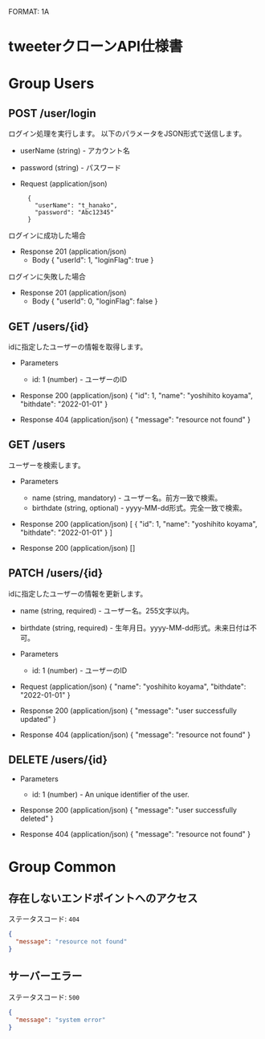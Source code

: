 FORMAT: 1A
# tweeterクローンAPI仕様書

# Group Users

## POST /user/login
ログイン処理を実行します。
以下のパラメータをJSON形式で送信します。

+ userName (string) - アカウント名
+ password (string) - パスワード

+ Request (application/json)

        {
          "userName": "t_hanako",
          "password": "Abc12345"
        }

ログインに成功した場合
+ Response 201 (application/json)
  + Body
        {
          "userId": 1,
          "loginFlag": true
        }

ログインに失敗した場合
+ Response 201 (application/json)
    + Body
      {
      "userId": 0,
      "loginFlag": false
      }
 
## GET /users/{id}

idに指定したユーザーの情報を取得します。

+ Parameters
  + id: 1 (number) - ユーザーのID


+ Response 200 (application/json)
        {
          "id": 1,
          "name": "yoshihito koyama",
          "bithdate": "2022-01-01"
        }

+ Response 404 (application/json)
        {
          "message": "resource not found"
        }

## GET /users

ユーザーを検索します。

+ Parameters
  + name (string, mandatory) - ユーザー名。前方一致で検索。
  + birthdate (string, optional) - yyyy-MM-dd形式。完全一致で検索。

+ Response 200 (application/json)
        [
          {
            "id": 1,
            "name": "yoshihito koyama",
            "bithdate": "2022-01-01"
          }
        ]

+ Response 200 (application/json)
        []


## PATCH /users/{id}

idに指定したユーザーの情報を更新します。
+ name (string, required) - ユーザー名。255文字以内。
+ birthdate (string, required) - 生年月日。yyyy-MM-dd形式。未来日付は不可。

+ Parameters
  + id: 1 (number) - ユーザーのID

+ Request (application/json)
        {
          "name": "yoshihito koyama",
          "bithdate": "2022-01-01"
        }

+ Response 200 (application/json)
        {
          "message": "user successfully updated"
        }

+ Response 404 (application/json)
        {
          "message": "resource not found"
        }

## DELETE /users/{id}

+ Parameters

  + id: 1 (number) - An unique identifier of the user.

+ Response 200 (application/json)
        {
          "message": "user successfully deleted"
        }

+ Response 404 (application/json)
        {
          "message": "resource not found"
        }

# Group Common

## 存在しないエンドポイントへのアクセス
ステータスコード: `404`
```json
{
  "message": "resource not found"
}
```

## サーバーエラー
ステータスコード: `500`
```json
{
  "message": "system error"
}
```

